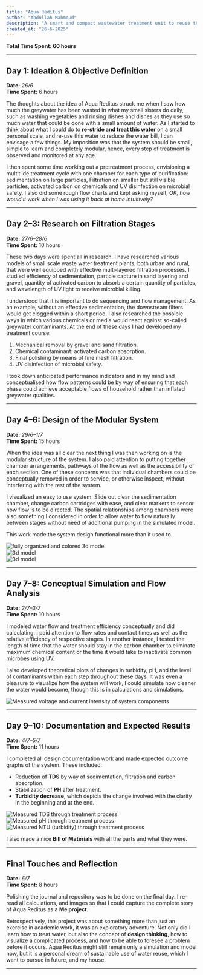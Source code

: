 ```yaml
---
title: "Aqua Reditus"
author: "Abdullah Mahmoud"
description: "A smart and compact wastewater treatment unit to reuse the water my sisters waste."
created_at: "26-6-2025"
---
```


**Total Time Spent: 60 hours**

---

## Day 1: Ideation & Objective Definition  
**Date:** *26/6*  
**Time Spent:** 6 hours  

The thoughts about the idea of Aqua Reditus struck me when I saw how much the greywater has been wasted in what my small sisters do daily, such as washing vegetables and rinsing dishes and dishes as they use so much water that could be done with a small amount of water. As I started to think about what I could do to **re-stride and treat this water** on a small personal scale, and re-use this water to reduce the water bill, I can envisage a few things. My imposition was that the system should be small, simple to learn and completely modular, hence, every step of treatment is observed and monitored at any age.  

I then spent some time working out a pretreatment process, envisioning a multitilde treatment cycle with one chamber for each type of purification: sedimentation on large particles, Filtration on smaller but still visible particles, activated carbon on chemicals and UV disinfection on microbial safety. I also did some rough flow charts and kept asking myself, *OK, how would it work when I was using it back at home intuitively?*

---

## Day 2–3: Research on Filtration Stages  
**Date:** *27/6–28/6*  
**Time Spent:** 10 hours  

These two days were spent all in research. I have researched various models of small scale waste water treatment plants, both urban and rural, that were well equipped with effective multi-layered filtration processes. I studied efficiency of sedimentation, particle capture in sand layering and gravel, quantity of activated carbon to absorb a certain quantity of particles, and wavelength of UV light to receive microbial killing.  

I understood that it is important to do sequencing and flow management. As an example, without an effective sedimentation, the downstream filters would get clogged within a short period. I also researched the possible ways in which various chemicals or media would react against so-called greywater contaminants. At the end of these days I had developed my treatment course:
1. Mechanical removal by gravel and sand filtration.  
2. Chemical contaminant: activated carbon absorption.  
3. Final polishing by means of fine mesh filtration.  
4. UV disinfection of microbial safety.  

I took down anticipated performance indicators and in my mind and conceptualised how flow patterns could be by way of ensuring that each phase could achieve acceptable flows of household rather than inflated greywater qualities.

---

## Day 4–6: Design of the Modular System  
**Date:** *29/6–1/7*  
**Time Spent:** 15 hours  

When the idea was all clear the next thing I was then working on is the modular structure of the system. I also paid attention to putting together chamber arrangements, pathways of the flow as well as the accessibility of each section. One of these concerns was that individual chambers could be conceptually removed in order to service, or otherwise inspect, without interfering with the rest of the system.  

I visualized an easy to use system: Slide out clear the sedimentation chamber, change carbon cartridges with ease, and clear markers to sensor how flow is to be directed. The spatial relationships among chambers were also something I considered in order to allow water to flow naturally between stages without need of additional pumping in the simulated model.  

This work made the system design functional more than it used to.

![fully organized and colored 3d model](assets/image.png)  
![3d model](assets/iii.jpg)  
![3d model](assets/iiiii.jpg)  

---

## Day 7–8: Conceptual Simulation and Flow Analysis  
**Date:** *2/7–3/7*  
**Time Spent:** 10 hours  

I modeled water flow and treatment efficiency conceptually and did calculating. I paid attention to flow rates and contact times as well as the relative efficiency of respective stages. In another instance, I tested the length of time that the water should stay in the carbon chamber to eliminate maximum chemical content or the time it would take to inactivate common microbes using UV.  

I also developed theoretical plots of changes in turbidity, pH, and the level of contaminants within each step throughout these days. It was even a pleasure to visualize how the system will work, I could simulate how cleaner the water would become, though this is in calculations and simulations.

![Measured voltage and current intensity of system components](assets/image-4.png)  

---

## Day 9–10: Documentation and Expected Results  
**Date:** *4/7–5/7*  
**Time Spent:** 11 hours  

I completed all design documentation work and made expected outcome graphs of the system. These included:
- Reduction of **TDS** by way of sedimentation, filtration and carbon absorption.
- Stabilization of **PH** after treatment.
- **Turbidity decrease**, which depicts the change involved with the clarity in the beginning and at the end.

![Measured TDS through treatment process](assets/image-1.png)  
![Measured pH through treatment process](assets/image-2.png)  
![Measured NTU (turbidity) through treatment process](assets/image-3.png)  

I also made a nice **Bill of Materials** with all the parts and what they were.

---

## Final Touches and Reflection  
**Date:** *6/7*  
**Time Spent:** 8 hours  

Polishing the journal and repository was to be done on the final day. I re-read all calculations, and images so that I could capture the complete story of Aqua Reditus as a **Me project**.

Retrospectively, this project was about something more than just an exercise in academic work, it was an exploratory adventure. Not only did I learn how to treat water, but also the concept of **design thinking**, how to visualize a complicated process, and how to be able to foresee a problem before it occurs. Aqua Reditus might still remain only a simulation and model now, but it is a personal dream of sustainable use of water reuse, which I want to pursue in future, and my house.

---

